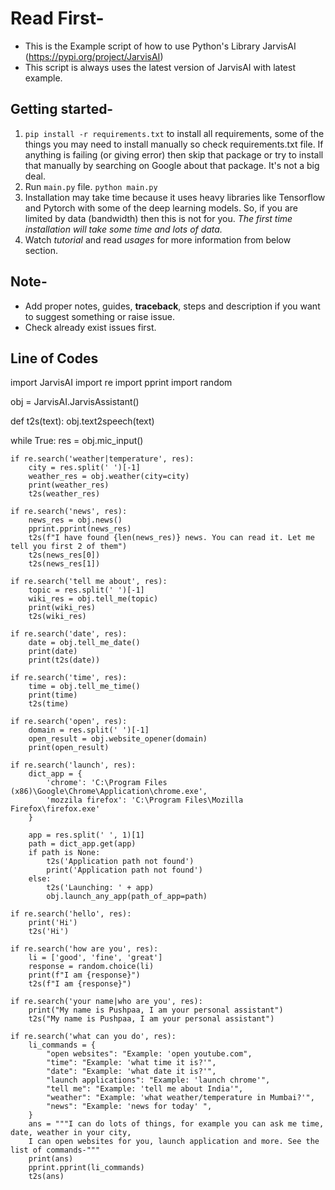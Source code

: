 # Read First-
- This is the Example script of how to use Python's Library JarvisAI (https://pypi.org/project/JarvisAI)
- This script is always uses the latest version of JarvisAI with latest example.
## Getting started-
1. `pip install -r requirements.txt` to install all requirements, some of the things you may need to install manually so check requirements.txt file.
If anything is failing (or giving error) then skip that package or try to install that manually by searching on Google about that package. It's not a big deal.
2. Run `main.py` file. `python main.py`
3. Installation may take time because it uses heavy libraries like Tensorflow and Pytorch with some of the deep learning models. So, if you are limited by data (bandwidth) then this is not for you. *The first time installation will take some time and lots of data.*
4. Watch *tutorial* and read *usages* for more information from below section.
## Note-
* Add proper notes, guides, **traceback**, steps and description if you want to suggest something or raise issue.
* Check already exist issues first.
## Line of Codes
import JarvisAI
import re
import pprint
import random

obj = JarvisAI.JarvisAssistant()


def t2s(text):
    obj.text2speech(text)


while True:
    res = obj.mic_input()

    if re.search('weather|temperature', res):
        city = res.split(' ')[-1]
        weather_res = obj.weather(city=city)
        print(weather_res)
        t2s(weather_res)

    if re.search('news', res):
        news_res = obj.news()
        pprint.pprint(news_res)
        t2s(f"I have found {len(news_res)} news. You can read it. Let me tell you first 2 of them")
        t2s(news_res[0])
        t2s(news_res[1])

    if re.search('tell me about', res):
        topic = res.split(' ')[-1]
        wiki_res = obj.tell_me(topic)
        print(wiki_res)
        t2s(wiki_res)

    if re.search('date', res):
        date = obj.tell_me_date()
        print(date)
        print(t2s(date))

    if re.search('time', res):
        time = obj.tell_me_time()
        print(time)
        t2s(time)

    if re.search('open', res):
        domain = res.split(' ')[-1]
        open_result = obj.website_opener(domain)
        print(open_result)

    if re.search('launch', res):
        dict_app = {
            'chrome': 'C:\Program Files (x86)\Google\Chrome\Application\chrome.exe',
            'mozzila firefox': 'C:\Program Files\Mozilla Firefox\firefox.exe'
        }

        app = res.split(' ', 1)[1]
        path = dict_app.get(app)
        if path is None:
            t2s('Application path not found')
            print('Application path not found')
        else:
            t2s('Launching: ' + app)
            obj.launch_any_app(path_of_app=path)

    if re.search('hello', res):
        print('Hi')
        t2s('Hi')

    if re.search('how are you', res):
        li = ['good', 'fine', 'great']
        response = random.choice(li)
        print(f"I am {response}")
        t2s(f"I am {response}")

    if re.search('your name|who are you', res):
        print("My name is Pushpaa, I am your personal assistant")
        t2s("My name is Pushpaa, I am your personal assistant")

    if re.search('what can you do', res):
        li_commands = {
            "open websites": "Example: 'open youtube.com",
            "time": "Example: 'what time it is?'",
            "date": "Example: 'what date it is?'",
            "launch applications": "Example: 'launch chrome'",
            "tell me": "Example: 'tell me about India'",
            "weather": "Example: 'what weather/temperature in Mumbai?'",
            "news": "Example: 'news for today' ",
        }
        ans = """I can do lots of things, for example you can ask me time, date, weather in your city,
        I can open websites for you, launch application and more. See the list of commands-"""
        print(ans)
        pprint.pprint(li_commands)
        t2s(ans)
